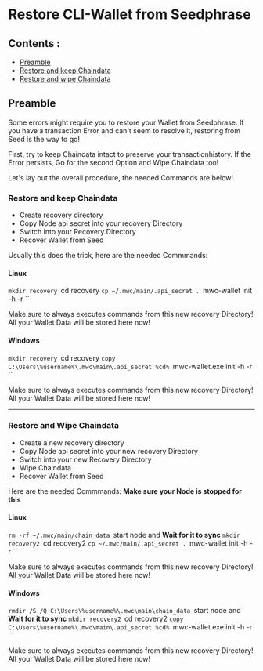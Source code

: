 
# Restore CLI-Wallet from Seedphrase 


## Contents : 
  * [Preamble](#preamble)
  * [Restore and keep Chaindata](#Restore-and-keep-Chaindata)
  * [Restore and wipe Chaindata](#Restore-and-wipe-Chaindata)
	
## Preamble
Some errors might require you to restore your Wallet from Seedphrase.
If you have a transaction Error and can't seem to resolve it, restoring from Seed is the way to go!

First, try to keep Chaindata intact to preserve your transactionhistory.
If the Error persists, Go for the second Option and Wipe Chaindata too!

Let's lay out the overall procedure, the needed Commands are below!
  
 ### Restore and keep Chaindata 
 * Create recovery directory
 * Copy Node api secret into your recovery Directory
 * Switch into your Recovery Directory
 * Recover Wallet from Seed 
 
 Usually this does the trick, here are the needed Commmands: 
 
 #### Linux
 ``mkdir recovery
 ``cd recovery
 ``cp ~/.mwc/main/.api_secret .
 ``mwc-wallet init -h -r
 ``<enter recovery phrase>
 
 Make sure to always executes commands from this new recovery Directory! All your Wallet Data will be stored here now!
 
 #### Windows
 
 ``mkdir recovery
 ``cd recovery
 ``copy C:\Users\%username%\.mwc\main\.api_secret %cd%
 ``mwc-wallet.exe init -h -r
 ``<enter recovery phrase>
 
  Make sure to always executes commands from this new recovery Directory! All your Wallet Data will be stored here now!
 
------

 ### Restore and Wipe Chaindata 
 
 * Create a new recovery directory
 * Copy Node api secret into your new recovery Directory
 * Switch into your new Recovery Directory
 * Wipe Chaindata 
 * Recover Wallet from Seed 
 
 
  Here are the needed Commmands: 
 **Make sure your Node is stopped for this**

 #### Linux
 ``rm -rf ~/.mwc/main/chain_data
 ``start node and **Wait for it to sync**
 ``mkdir recovery2
 ``cd recovery2
 ``cp ~/.mwc/main/.api_secret .
 ``mwc-wallet init -h -r
 ``<enter recovery phrase>

 
  Make sure to always executes commands from this new recovery Directory! All your Wallet Data will be stored here now!
 
 
 #### Windows
 
 ``rmdir /S /Q C:\Users\%username%\.mwc\main\chain_data
 ``start node and **Wait for it to sync**
 ``mkdir recovery2
 ``cd recovery2
 ``copy C:\Users\%username%\.mwc\main\.api_secret %cd%
 ``mwc-wallet.exe init -h -r
 ``<enter recovery phrase> 
 
  Make sure to always executes commands from this new recovery Directory! All your Wallet Data will be stored here now!
 

 
  


